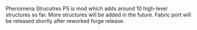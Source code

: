 Phenomena Strucutres
PS is mod which adds around 10 high-level structures so far. More structures will be added in the future.
Fabric port will be released shortly after reworked forge release.
